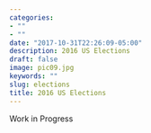 ```yaml
---
categories:
- ""
- ""
date: "2017-10-31T22:26:09-05:00"
description: 2016 US Elections
draft: false
image: pic09.jpg
keywords: ""
slug: elections
title: 2016 US Elections 
---
```


Work in Progress